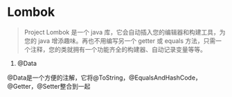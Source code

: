 # Lombok

> Project Lombok 是一个 java 库，它会自动插入您的编辑器和构建工具，为您的 java 增添趣味。再也不用编写另一个 getter 或 equals 方法，只需一个注释，您的类就拥有一个功能齐全的构建器、自动记录变量等等。

1. @Data

​	@Data是一个方便的注解，它将@ToString，@EqualsAndHashCode，@Getter，@Setter整合到一起